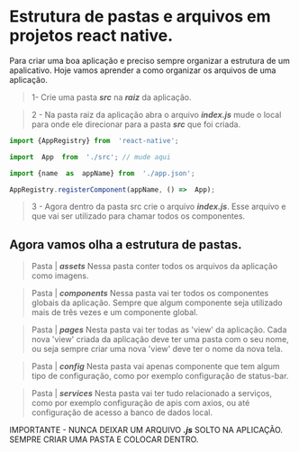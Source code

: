 # Estrutura de pastas e arquivos em projetos react native.

Para criar uma boa aplicação e preciso sempre organizar a estrutura de um apalicativo. Hoje vamos aprender a como organizar os arquivos de uma aplicação.
>1- Crie uma pasta ***src*** na ***raiz*** da aplicação. 

>2 - Na pasta raiz da aplicação abra o arquivo ***index.js*** mude o local para onde ele direcionar para a pasta ***src*** que foi criada.
```javascript
import {AppRegistry} from  'react-native';

import  App  from  './src'; // mude aqui 

import {name  as  appName} from  './app.json';

AppRegistry.registerComponent(appName, () =>  App);
```

>3 - Agora dentro da pasta src crie o arquivo ***index.js***. Esse arquivo e que vai ser utilizado para chamar todos os componentes.

## Agora vamos olha a estrutura de pastas.



>Pasta | ***assets*** Nessa pasta conter todos os arquivos da aplicação como imagens.

> Pasta | ***components*** Nessa pasta vai ter todos os componentes globais da aplicação. Sempre que algum componente seja utilizado mais de três vezes e um componente global.

> Pasta | ***pages*** Nesta pasta vai ter todas as 'view' da aplicação. Cada nova 'view' criada da aplicação deve ter uma pasta com o seu nome, ou seja sempre criar uma nova 'view' deve ter o nome da nova tela.

> Pasta | ***config*** Nesta pasta vai apenas componente que tem algum tipo de configuração, como por exemplo configuração de status-bar.

>Pasta | ***services*** Nesta pasta vai ter tudo relacionado a serviços, como por exemplo configuração de apis com axios, ou até configuração de acesso a banco de dados local.

IMPORTANTE - NUNCA DEIXAR UM ARQUIVO ***.js*** SOLTO NA APLICAÇÃO. SEMPRE CRIAR UMA PASTA E COLOCAR DENTRO.